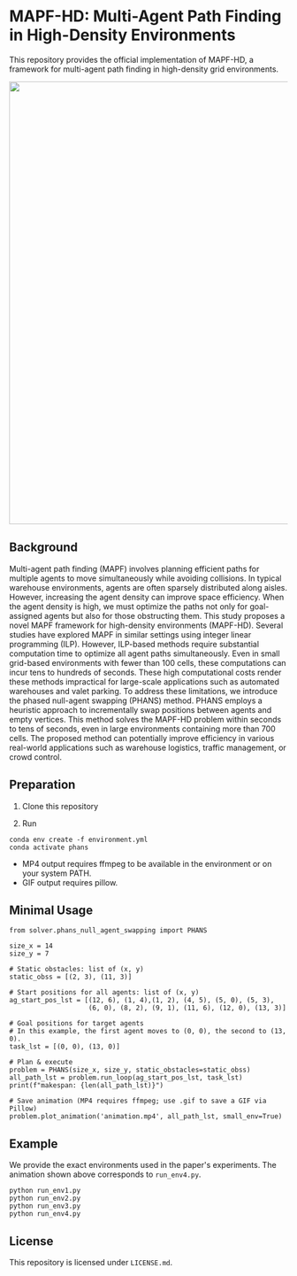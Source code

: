 # MAPF-HD: Multi-Agent Path Finding in High-Density Environments

This repository provides the official implementation of MAPF-HD, a framework for multi-agent path finding in high-density grid environments.


<div align="center">
<img src="animations/35x21_90obs_620ags_12tgts_143steps.gif" width="800">
</div>

## Background
Multi-agent path finding (MAPF) involves planning efficient paths for multiple agents to move simultaneously while avoiding collisions.
In typical warehouse environments, agents are often sparsely distributed along aisles.
However, increasing the agent density can improve space efficiency.
When the agent density is high, we must optimize the paths not only for goal-assigned agents but also for those obstructing them. 
This study proposes a novel MAPF framework for high-density environments (MAPF-HD). 
Several studies have explored MAPF in similar settings using integer linear programming (ILP). 
However, ILP-based methods require substantial computation time to optimize all agent paths simultaneously. 
Even in small grid-based environments with fewer than $100$ cells, these computations can incur tens to hundreds of seconds. 
These high computational costs render these methods impractical for large-scale applications such as automated warehouses and valet parking. 
To address these limitations, we introduce the phased null-agent swapping (PHANS) method. 
PHANS employs a heuristic approach to incrementally swap positions between agents and empty vertices. 
This method solves the MAPF-HD problem within seconds to tens of seconds, even in large environments containing more than $700$ cells. 
The proposed method can potentially improve efficiency in various real-world applications such as warehouse logistics, traffic management, or crowd control.


## Preparation

1. Clone this repository

2. Run
```
conda env create -f environment.yml
conda activate phans
```
- MP4 output requires ffmpeg to be available in the environment or on your system PATH.
- GIF output requires pillow.


## Minimal Usage
```
from solver.phans_null_agent_swapping import PHANS

size_x = 14
size_y = 7

# Static obstacles: list of (x, y)
static_obss = [(2, 3), (11, 3)] 

# Start positions for all agents: list of (x, y)
ag_start_pos_lst = [(12, 6), (1, 4),(1, 2), (4, 5), (5, 0), (5, 3), 
                    (6, 0), (8, 2), (9, 1), (11, 6), (12, 0), (13, 3)]

# Goal positions for target agents
# In this example, the first agent moves to (0, 0), the second to (13, 0).
task_lst = [(0, 0), (13, 0)]     

# Plan & execute
problem = PHANS(size_x, size_y, static_obstacles=static_obss)
all_path_lst = problem.run_loop(ag_start_pos_lst, task_lst)
print(f"makespan: {len(all_path_lst)}")

# Save animation (MP4 requires ffmpeg; use .gif to save a GIF via Pillow)
problem.plot_animation('animation.mp4', all_path_lst, small_env=True)
```


## Example

We provide the exact environments used in the paper's experiments.
The animation shown above corresponds to `run_env4.py`.
```
python run_env1.py
python run_env2.py
python run_env3.py
python run_env4.py
```


## License
This repository is licensed under `LICENSE.md`.
